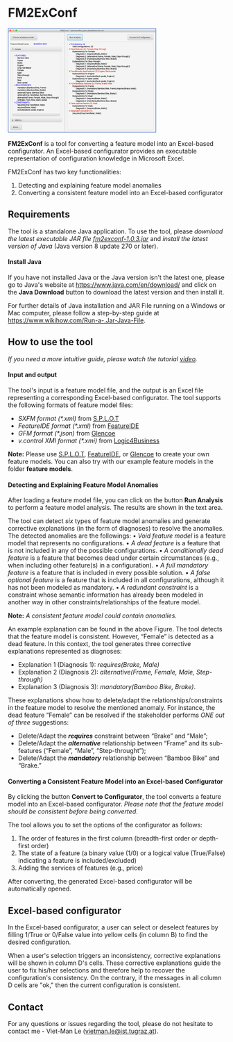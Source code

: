 # FM2ExConf

![img.png](guide/img.png)

**FM2ExConf** is a tool for converting a feature model into an Excel-based configurator.
An Excel-based configurator provides an executable representation of configuration knowledge in Microsoft Excel.

FM2ExConf has two key functionalities:
1.	Detecting and explaining feature model anomalies
2.	Converting a consistent feature model into an Excel-based configurator

## Requirements

The tool is a standalone Java application.
To use the tool,
please _download the latest executable JAR file [fm2exconf-1.0.3.jar](https://github.com/AIG-ist-tugraz/FM2ExConf/releases/tag/v1.0.3)_ and _install the latest version of Java_
(Java version 8 update 270 or later).

#### Install Java

If you have not installed Java or the Java version isn't the latest one,
please go to Java's website at https://www.java.com/en/download/
and click on the **Java Download** button to download the latest version and then install it.

For further details of Java installation and JAR File running on a Windows or Mac computer,
please follow a step-by-step guide at https://www.wikihow.com/Run-a-.Jar-Java-File.

## How to use the tool

_If you need a more intuitive guide, please watch the tutorial [video](guide%2Ftutorial.mp4)._

#### Input and output

The tool's input is a feature model file, and the output is an Excel file representing a corresponding Excel-based configurator.
The tool supports the following formats of feature model files:
-	_SXFM format (*.xml)_ from [S.P.L.O.T]
-	_FeatureIDE format (*.xml)_ from [FeatureIDE]
-	_GFM format (*.json)_ from [Glencoe]
-	_v.control XMI format (*.xmi)_ from [Logic4Business]

**Note:** Please use [S.P.L.O.T], [FeatureIDE], or [Glencoe] to create your own feature models.
You can also try with our example feature models in the folder **feature models**.

#### Detecting and Explaining Feature Model Anomalies

After loading a feature model file, you can click on the button **Run Analysis** to perform a feature model analysis.
The results are shown in the text area.

The tool can detect _six_ types of feature model anomalies and generate corrective explanations
(in the form of diagnoses) to resolve the anomalies.
The detected anomalies are the followings:
•	_Void feature model_ is a feature model that represents no configurations.
•	_A dead feature_ is a feature that is not included in any of the possible configurations.
•	_A conditionally dead feature_ is a feature that becomes dead under certain circumstances
(e.g., when including other feature(s) in a configuration).
•	_A full mandatory feature_ is a feature that is included in every possible solution.
•	_A false optional feature_ is a feature that is included in all configurations,
although it has not been modeled as mandatory.
•	_A redundant constraint_ is a constraint
whose semantic information has already been modeled in another way in other constraints/relationships of the feature model.

**Note:** _A consistent feature model could contain anomalies._

An example explanation can be found in the above Figure.
The tool detects that the feature model is consistent.
However, “Female” is detected as a dead feature.
In this context, the tool generates three corrective explanations represented as diagnoses:
-	Explanation 1 (Diagnosis 1): _requires(Brake, Male)_
-	Explanation 2 (Diagnosis 2): _alternative(Frame, Female, Male, Step-through)_
-	Explanation 3 (Diagnosis 3): _mandatory(Bamboo Bike, Brake)_.

These explanations show
how to delete/adapt the relationships/constraints in the feature model to resolve the mentioned anomaly.
For instance, the dead feature “Female” can be resolved if the stakeholder performs _ONE out of three_ suggestions:
-	Delete/Adapt the **_requires_** constraint between “Brake” and “Male”;
-	Delete/Adapt the **_alternative_** relationship between “Frame” and its sub-features (“Female”, “Male”, “Step-throught”);
-	Delete/Adapt the **_mandatory_** relationship between “Bamboo Bike” and “Brake.”

#### Converting a Consistent Feature Model into an Excel-based Configurator

By clicking the button **Convert to Configurator**, the tool converts a feature model into an Excel-based configurator.
_Please note that the feature model should be consistent before being converted_.

The tool allows you to set the options of the configurator as follows:
1.	The order of features in the first column (breadth-first order or depth-first order)
2.	The state of a feature (a binary value (1/0) or a logical value (True/False) indicating a feature is included/excluded)
3.	Adding the services of features (e.g., price)

After converting, the generated Excel-based configurator will be automatically opened.

## Excel-based configurator
In the Excel-based configurator,
a user can select or deselect features by filling 1/True or 0/False value into yellow cells
(in column B) to find the desired configuration.

When a user's selection triggers an inconsistency, corrective explanations will be shown in column D's cells.
These corrective explanations guide the user to fix his/her selections
and therefore help to recover the configuration's consistency.
On the contrary, if the messages in all column D cells are "ok," then the current configuration is consistent.

## Contact
For any questions or issues regarding the tool, please do not hesitate to contact me - Viet-Man Le
([vietman.le@ist.tugraz.at](vietman.le@ist.tugraz.at)).

[S.P.L.O.T]: http://www.splot-research.org
[FeatureIDE]: https://featureide.github.io
[Glencoe]: https://glencoe.hochschule-trier.de
[Logic4Business]: https://www.prostep.com